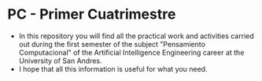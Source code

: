 # PC - Primer Cuatrimestre
- In this repository you will find all the practical work and activities carried out during the first semester of the subject "Pensamiento Computacional" of the Artificial Intelligence Engineering career at the University of San Andres. 
- I hope that all this information is useful for what you need.
